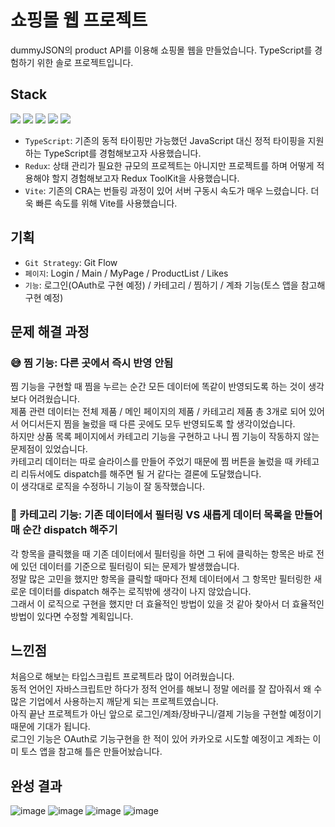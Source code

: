 # 쇼핑몰 웹 프로젝트
dummyJSON의 product API를 이용해 쇼핑몰 웹을 만들었습니다. TypeScript를 경험하기 위한 솔로 프로젝트입니다.

## Stack
<img src="https://img.shields.io/badge/Typescript-3178C6?style=flat-square&logo=Typescript&logoColor=white"/> <img src="https://img.shields.io/badge/React-61DAFB?style=flat-square&logo=React&logoColor=white"/> <img src="https://img.shields.io/badge/Redux-764ABC?style=flat-square&logo=Redux&logoColor=white"/> <img src="https://img.shields.io/badge/TailwindCSS-06B6D4?style=flat-square&logo=tailwindcss&logoColor=white"/> <img src="https://img.shields.io/badge/Vite-646CFF?style=flat-square&logo=Vite&logoColor=white"/>
- ```TypeScript```: 기존의 동적 타이핑만 가능했던 JavaScript 대신 정적 타이핑을 지원하는 TypeScript를 경험해보고자 사용했습니다.
- ```Redux```: 상태 관리가 필요한 규모의 프로젝트는 아니지만 프로젝트를 하며 어떻게 적용해야 할지 경험해보고자 Redux ToolKit을 사용했습니다.
- ```Vite```: 기존의 CRA는 번들링 과정이 있어 서버 구동시 속도가 매우 느렸습니다. 더욱 빠른 속도를 위해 Vite를 사용했습니다.

## 기획
- ```Git Strategy```: Git Flow
- ```페이지```: Login / Main / MyPage / ProductList / Likes
- ```기능```: 로그인(OAuth로 구현 예정) / 카테고리 / 찜하기 / 계좌 기능(토스 앱을 참고해 구현 예정)

## 문제 해결 과정
### 😅 찜 기능: 다른 곳에서 즉시 반영 안됨
찜 기능을 구현할 때 찜을 누르는 순간 모든 데이터에 똑같이 반영되도록 하는 것이 생각보다 어려웠습니다.<br />
제품 관련 데이터는 전체 제품 / 메인 페이지의 제품 / 카테고리 제품 총 3개로 되어 있어서 어디서든지 찜을 눌렀을 때 다른 곳에도 모두 반영되도록 할 생각이었습니다.<br />
하지만 상품 목록 페이지에서 카테고리 기능을 구현하고 나니 찜 기능이 작동하지 않는 문제점이 있었습니다.<br />
카테고리 데이터는 따로 슬라이스를 만들어 주었기 때문에 찜 버튼을 눌렀을 때 카테고리 리듀서에도 dispatch를 해주면 될 거 같다는 결론에 도달했습니다.<br />
이 생각대로 로직을 수정하니 기능이 잘 동작했습니다.

### 🥺 카테고리 기능: 기존 데이터에서 필터링 VS 새롭게 데이터 목록을 만들어 매 순간 dispatch 해주기
각 항목을 클릭했을 때 기존 데이터에서 필터링을 하면 그 뒤에 클릭하는 항목은 바로 전에 있던 데이터를 기준으로 필터링이 되는 문제가 발생했습니다.<br />
정말 많은 고민을 했지만 항목을 클릭할 때마다 전체 데이터에서 그 항목만 필터링한 새로운 데이터를 dispatch 해주는 로직밖에 생각이 나지 않았습니다.<br />
그래서 이 로직으로 구현을 했지만 더 효율적인 방법이 있을 것 같아 찾아서 더 효율적인 방법이 있다면 수정할 계획입니다.<br />

## 느낀점
처음으로 해보는 타입스크립트 프로젝트라 많이 어려웠습니다. <br />
동적 언어인 자바스크립트만 하다가 정적 언어를 해보니 정말 에러를 잘 잡아줘서 왜 수많은 기업에서 사용하는지 깨닫게 되는 프로젝트였습니다. <br />
아직 끝난 프로젝트가 아닌 앞으로 로그인/계좌/장바구니/결제 기능을 구현할 예정이기 때문에 기대가 됩니다. <br />
로그인 기능은 OAuth로 기능구현을 한 적이 있어 카카오로 시도할 예정이고 계좌는 이미 토스 앱을 참고해 틀은 만들어놨습니다.

## 완성 결과
![image](https://github.com/TaeWooKim-SCH/ShoppingMall-Solo-Project/assets/79956107/14b86a0e-d2cd-4b1b-88cd-1295e4d40ce3)
![image](https://github.com/TaeWooKim-SCH/ShoppingMall-Solo-Project/assets/79956107/1f3b2781-013a-4a7b-a37c-9de1e7931a99)
![image](https://github.com/TaeWooKim-SCH/ShoppingMall-Solo-Project/assets/79956107/c8134f90-d266-4a5d-94e3-3e63235ce671)
![image](https://github.com/TaeWooKim-SCH/ShoppingMall-Solo-Project/assets/79956107/bfef5172-3f54-4559-b438-34bb10473bca)
